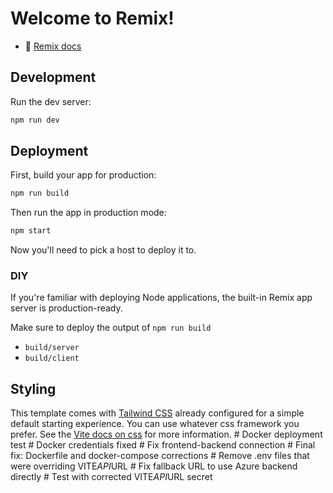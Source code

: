 # Welcome to Remix!

- 📖 [Remix docs](https://remix.run/docs)

## Development

Run the dev server:

```sh
npm run dev
```

## Deployment

First, build your app for production:

```sh
npm run build
```

Then run the app in production mode:

```sh
npm start
```

Now you'll need to pick a host to deploy it to.

### DIY

If you're familiar with deploying Node applications, the built-in Remix app server is production-ready.

Make sure to deploy the output of `npm run build`

- `build/server`
- `build/client`

## Styling

This template comes with [Tailwind CSS](https://tailwindcss.com/) already configured for a simple default starting experience. You can use whatever css framework you prefer. See the [Vite docs on css](https://vitejs.dev/guide/features.html#css) for more information.
#   D o c k e r   d e p l o y m e n t   t e s t  
 #   D o c k e r   c r e d e n t i a l s   f i x e d  
 #   F i x   f r o n t e n d - b a c k e n d   c o n n e c t i o n  
 #   F i n a l   f i x :   D o c k e r f i l e   a n d   d o c k e r - c o m p o s e   c o r r e c t i o n s  
 #   R e m o v e   . e n v   f i l e s   t h a t   w e r e   o v e r r i d i n g   V I T E _ A P I _ U R L  
 #   F i x   f a l l b a c k   U R L   t o   u s e   A z u r e   b a c k e n d   d i r e c t l y  
 #   T e s t   w i t h   c o r r e c t e d   V I T E _ A P I _ U R L   s e c r e t  
 